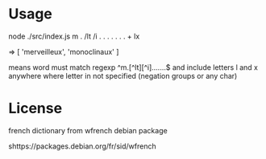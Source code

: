 # Usage

node ./src/index.js m . /lt /i . . . . . . . + lx

=> [ 'merveilleux', 'monoclinaux' ]

 means word must match regexp ^m.[^lt][^i].......$ and include letters l and x anywhere where letter in not specified (negation groups or any char)

 # License

french dictionary from wfrench debian package

shttps://packages.debian.org/fr/sid/wfrench